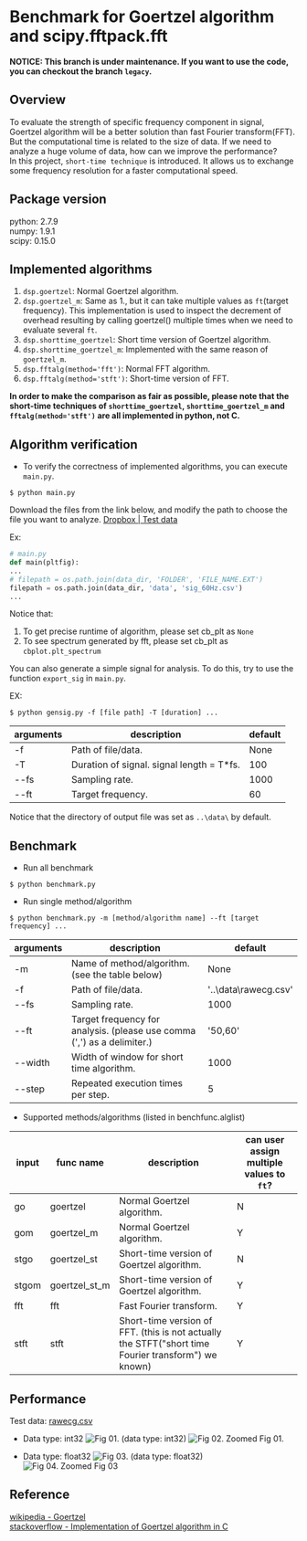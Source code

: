 # Benchmark for Goertzel algorithm and scipy.fftpack.fft

**NOTICE: This branch is under maintenance. 
If you want to use the code, you can checkout the branch `legacy`.**

## Overview  
To evaluate the strength of specific frequency component in signal, Goertzel algorithm will be a better solution than fast Fourier transform(FFT).  
But the computational time is related to the size of data. If we need to analyze a huge volume of data, how can we improve the performance?  
In this project, `short-time technique` is introduced. It allows us to exchange some frequency resolution for a faster computational speed.  


## Package version
python: 2.7.9  
numpy: 1.9.1  
scipy: 0.15.0  


## Implemented algorithms

1. `dsp.goertzel`: Normal Goertzel algorithm.
2. `dsp.goertzel_m`: Same as 1., but it can take multiple values as `ft`(target frequency). This implementation is used to inspect the decrement of overhead resulting by calling goertzel() multiple times when we need to evaluate several `ft`.
3. `dsp.shorttime_goertzel`: Short time version of Goertzel algorithm.
4. `dsp.shorttime_goertzel_m`: Implemented with the same reason of `goertzel_m`.
5. `dsp.fftalg(method='fft')`: Normal FFT algorithm.
6. `dsp.fftalg(method='stft')`: Short-time version of FFT.

**In order to make the comparison as fair as possible, please note that the short-time techniques of `shorttime_goertzel`, `shorttime_goertzel_m` and `fftalg(method='stft')` are all implemented in python, not C.**


## Algorithm verification
* To verify the correctness of implemented algorithms, you can execute `main.py`.
```shell
$ python main.py
```

Download the files from the link below, and modify the path to choose the file you want to analyze.
[Dropbox | Test data](https://www.dropbox.com/sh/w02sfh10sqom8y5/AAC1E5IB7vnfHxn93PHdh9hLa?dl=0)

Ex:
```python
# main.py
def main(pltfig):
...
# filepath = os.path.join(data_dir, 'FOLDER', 'FILE_NAME.EXT')
filepath = os.path.join(data_dir, 'data', 'sig_60Hz.csv')
...
```

Notice that:
1. To get precise runtime of algorithm, please set cb_plt as `None`
2. To see spectrum generated by fft, please set cb_plt as `cbplot.plt_spectrum`


You can also generate a simple signal for analysis.
To do this, try to use the function `export_sig` in `main.py`.

EX:
```shell
$ python gensig.py -f [file path] -T [duration] ...
```

|arguments|description|default|
|---|---|---|
|-f|Path of file/data.|None|
|-T|Duration of signal. signal length = T*fs.|100|
|--fs|Sampling rate.|1000|
|--ft|Target frequency.|60|

Notice that the directory of output file was set as `..\data\` by default.


## Benchmark

* Run all benchmark
```shell
$ python benchmark.py
```

* Run single method/algorithm
```shell
$ python benchmark.py -m [method/algorithm name] --ft [target frequency] ...
```

|arguments|description|default|
|---|---|---|
|-m|Name of method/algorithm.(see the table below)|None|
|-f|Path of file/data.|'..\data\rawecg.csv'|
|--fs|Sampling rate.|1000|
|--ft|Target frequency for analysis. (please use comma (\',\') as a delimiter.)|'50,60'|
|--width|Width of window for short time algorithm.|1000|
|--step|Repeated execution times per step.|5|


* Supported methods/algorithms (listed in benchfunc.alglist)

|input|func name|description|can user assign multiple values to `ft`?|
|---|---|---|---|
|go|goertzel|Normal Goertzel algorithm.|N|
|gom|goertzel_m|Normal Goertzel algorithm.|Y|
|stgo|goertzel_st|Short-time version of Goertzel algorithm.|N|
|stgom|goertzel_st_m|Short-time version of Goertzel algorithm.|Y|
|fft|fft|Fast Fourier transform.|Y|
|stft|stft|Short-time version of FFT. (this is not actually the STFT("short time Fourier transform") we known)|Y|


## Performance
Test data: [rawecg.csv](https://www.dropbox.com/s/bq4g8mx05xhu6ut/rawecg.csv?dl=0)  

* Data type: int32
![Fig 01. (data type: int32)](dtype_int32_o)  ![Fig 02. Zoomed Fig 01.](dtype_int32_z)

* Data type: float32
![Fig 03. (data type: float32)](dtype_float32_o)  ![Fig 04. Zoomed Fig 03](dtype_float32_z)  


## Reference
[wikipedia - Goertzel](https://en.wikipedia.org/wiki/Goertzel_algorithm)  
[stackoverflow - Implementation of Goertzel algorithm in C](http://stackoverflow.com/questions/11579367)  

[dtype_int32_o]: http://i.imgur.com/afOVKyg.png
[dtype_int32_z]: http://i.imgur.com/HPSLw4W.png
[dtype_float32_o]: http://i.imgur.com/GP7Jq05.png
[dtype_float32_z]: http://i.imgur.com/VOIK9Dd.png
